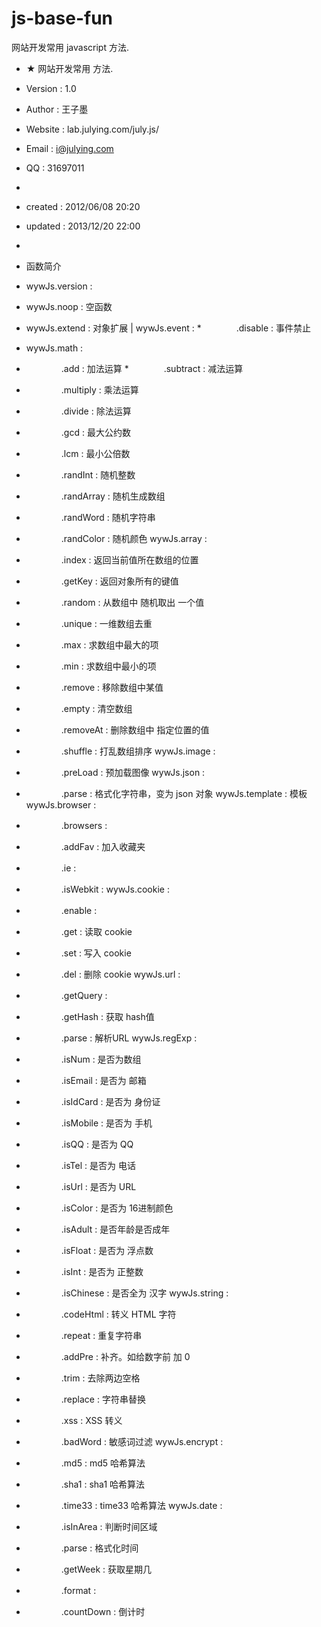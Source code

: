 js-base-fun
===========

网站开发常用 javascript 方法.



* ★ 网站开发常用 方法.
* Version  : 1.0
* Author   : 王子墨
* Website  : lab.julying.com/july.js/
* Email    : i@julying.com
* QQ       : 31697011
*
* created  : 2012/06/08 20:20
* updated  : 2013/12/20 22:00
*


* 函数简介 
* wywJs.version :
* wywJs.noop : 空函数
* wywJs.extend : 对象扩展
| wywJs.event :
*　　　　.disable : 事件禁止
* wywJs.math :
* 　　　　.add : 加法运算
*　　　　.subtract : 减法运算
* 　　　　.multiply : 乘法运算
* 　　　　.divide : 除法运算
* 　　　　.gcd : 最大公约数
* 　　　　.lcm : 最小公倍数
* 　　　　.randInt : 随机整数
* 　　　　.randArray : 随机生成数组
* 　　　　.randWord : 随机字符串
* 　　　　.randColor : 随机颜色
wywJs.array :
* 　　　　.index : 返回当前值所在数组的位置
* 　　　　.getKey : 返回对象所有的键值
* 　　　　.random : 从数组中 随机取出 一个值
* 　　　　.unique : 一维数组去重
* 　　　　.max : 求数组中最大的项
* 　　　　.min : 求数组中最小的项
* 　　　　.remove : 移除数组中某值
* 　　　　.empty : 清空数组
* 　　　　.removeAt : 删除数组中 指定位置的值
* 　　　　.shuffle : 打乱数组排序
wywJs.image :
* 　　　　.preLoad : 预加载图像
wywJs.json :
* 　　　　.parse : 格式化字符串，变为 json 对象
wywJs.template : 模板
wywJs.browser :
* 　　　　.browsers :
* 　　　　.addFav : 加入收藏夹
* 　　　　.ie :
* 　　　　.isWebkit :
wywJs.cookie :
* 　　　　.enable :
* 　　　　.get : 读取 cookie
* 　　　　.set : 写入 cookie
* 　　　　.del : 删除 cookie
wywJs.url :
* 　　　　.getQuery :
* 　　　　.getHash : 获取 hash值
* 　　　　.parse : 解析URL
wywJs.regExp :
* 　　　　.isNum : 是否为数组
* 　　　　.isEmail : 是否为 邮箱
* 　　　　.isIdCard : 是否为 身份证
* 　　　　.isMobile : 是否为 手机
* 　　　　.isQQ : 是否为 QQ
* 　　　　.isTel : 是否为 电话
* 　　　　.isUrl : 是否为 URL
* 　　　　.isColor : 是否为 16进制颜色
* 　　　　.isAdult : 是否年龄是否成年
* 　　　　.isFloat : 是否为 浮点数
* 　　　　.isInt : 是否为 正整数
* 　　　　.isChinese : 是否全为 汉字
wywJs.string :
* 　　　　.codeHtml : 转义 HTML 字符
* 　　　　.repeat : 重复字符串
* 　　　　.addPre : 补齐。如给数字前 加 0
* 　　　　.trim : 去除两边空格
* 　　　　.replace : 字符串替换
* 　　　　.xss : XSS 转义
* 　　　　.badWord : 敏感词过滤
wywJs.encrypt :
* 　　　　.md5 : md5 哈希算法
* 　　　　.sha1 : sha1 哈希算法
* 　　　　.time33 : time33 哈希算法
wywJs.date :
* 　　　　.isInArea : 判断时间区域
* 　　　　.parse : 格式化时间
* 　　　　.getWeek : 获取星期几
* 　　　　.format :
* 　　　　.countDown : 倒计时
